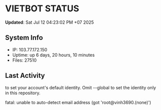 # VIETBOT STATUS
**Updated**: Sat Jul 12 04:23:02 PM +07 2025

## System Info
- IP: 103.77.172.150
- Uptime: up 6 days, 20 hours, 10 minutes
- Files: 27510

## Last Activity

to set your account's default identity.
Omit --global to set the identity only in this repository.

fatal: unable to auto-detect email address (got 'root@vinh3690.(none)')
